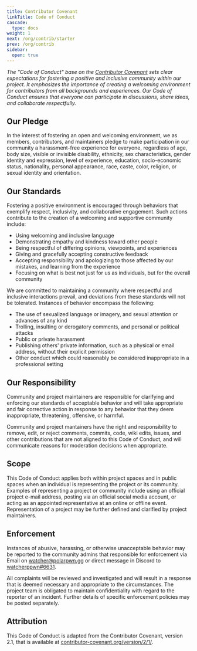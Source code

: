 ```yaml
---
title: Contributor Covenant
linkTitle: Code of Conduct
cascade:
  type: docs
weight: 1
next: /org/contrib/starter
prev: /org/contrib
sidebar:
  open: true
---
```


*The "Code of Conduct" base on the [Contributor Covenant](https://www.contributor-covenant.org/) sets clear expectations for fostering a positive and inclusive community within our project. It emphasizes the importance of creating a welcoming environment for contributors from all backgrounds and experiences. Our Code of Conduct ensures that everyone can participate in discussions, share ideas, and collaborate respectfully.*

## Our Pledge
In the interest of fostering an open and welcoming environment, we as members, contributors, and maintainers pledge to make participation in our community a harassment-free experience for everyone, regardless of age, body size, visible or invisible disability, ethnicity, sex characteristics, gender identity and expression, level of experience, education, socio-economic status, nationality, personal appearance, race, caste, color, religion, or sexual identity and orientation.

## Our Standards
Fostering a positive environment is encouraged through behaviors that exemplify respect, inclusivity, and collaborative engagement. Such actions contribute to the creation of a welcoming and supportive community include:

- Using welcoming and inclusive language
- Demonstrating empathy and kindness toward other people
- Being respectful of differing opinions, viewpoints, and experiences
- Giving and gracefully accepting constructive feedback
- Accepting responsibility and apologizing to those affected by our mistakes, and learning from the experience
- Focusing on what is best not just for us as individuals, but for the overall community

We are committed to maintaining a community where respectful and inclusive interactions prevail, and deviations from these standards will not be tolerated. Instances of behavior encompass the following: 

- The use of sexualized language or imagery, and sexual attention or advances of any kind
- Trolling, insulting or derogatory comments, and personal or political attacks
- Public or private harassment
- Publishing others' private information, such as a physical or email address, without their explicit permission
- Other conduct which could reasonably be considered inappropriate in a professional setting

## Our Responsibility
Community and project maintainers are responsible for clarifying and enforcing our standards of acceptable behavior and will take appropriate and fair corrective action in response to any behavior that they deem inappropriate, threatening, offensive, or harmful.

Community and project mantainers have the right and responsibility to remove, edit, or reject comments, commits, code, wiki edits, issues, and other contributions that are not aligned to this Code of Conduct, and will communicate reasons for moderation decisions when appropriate.

## Scope
This Code of Conduct applies both within project spaces and in public spaces when an individual is representing the project or its community. Examples of representing a project or community include using an official project e-mail address, posting via an official social media account, or acting as an appointed representative at an online or offline event. Representation of a project may be further defined and clarified by project maintainers.

## Enforcement
Instances of abusive, harassing, or otherwise unacceptable behavior may be reported to the community admins that responsible for enforcement via Email on watcher@polarpwn.gg or direct message in Discord to [watcherppwn#6631]().

All complaints will be reviewed and investigated and will result in a response that is deemed necessary and appropriate to the circumstances. The project team is obligated to maintain confidentiality with regard to the reporter of an incident. Further details of specific enforcement policies may be posted separately.

## Attribution
This Code of Conduct is adapted from the Contributor Covenant, version 2.1, that is available at [contributor-covenant.org/version/2/1/](https://www.contributor-covenant.org/version/2/1/code_of_conduct/).